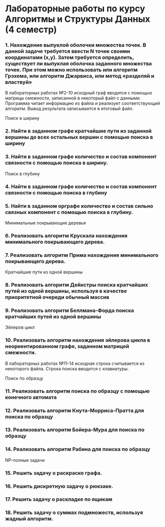 # Лабораторные работы по курсу Алгоритмы и Структуры Данных (4 семестр)

### 1. Нахождение выпуклой оболочки множества точек. В данной задаче требуется ввести N точек своими координатами (x,y). Затем требуется определить, существует ли выпуклая оболочка заданного множества точек. При этом можно использовать или алгоритм Грэхема, или алгоритм Джарвиса, или метод «разделяй и властвуй»

В лабораторных работах №2-10 исходный граф вводится с помощью матрицы смежности, записанной в некоторый файл с данными. Программа читает информацию из файла и реализует соответствующий алгоритм. Вывод результата записывается в итоговый файл.

Поиск в ширину

### 2.	Найти в заданном графе кратчайшие пути из заданной вершины до всех остальных вершин с помощью поиска в ширину

### 3.	Найти в заданном графе количество и состав компонент связности с помощью поиска в ширину.

Поиск в глубину

### 4.	Найти в заданном графе количество и состав компонент связности с помощью поиска в глубину

### 5.	Найти в заданном орграфе количество и состав сильно связных компонент с помощью поиска в глубину.

Минимальные покрывающие деревья

### 6.	Реализовать алгоритм Крускала нахождения минимального покрывающего дерева.

### 7.	Реализовать алгоритм Прима нахождения минимального покрывающего дерева.

Кратчайшие пути из одной вершины

### 8.	Реализовать алгоритм Дейкстры поиска кратчайших путей из одной вершины, используя в качестве приоритетной очереди обычный массив

### 9.	Реализовать алгоритм Беллмана-Форда поиска кратчайших путей из одной вершины

Эйлеров цикл

### 10.	Реализовать алгоритм нахождения эйлерова цикла в неориентированном графе, заданном матрицей смежности.

В лабораторных работах №11-14 исходная строка считывается из некоторого файла. Строка поиска вводится с клавиатуры.

Поиск по образцу

### 11.	Реализовать алгоритм поиска по образцу с помощью конечного автомата

### 12.	Реализовать алгоритм Кнута-Морриса-Пратта для поиска по образцу

### 13.	Реализовать алгоритм Бойера-Мура для поиска по образцу

### 14.	Реализовать алгоритм Рабина для поиска по образцу

NP-полные задачи

### 15.	Решить задачу о раскраске графа.

### 16.	Решить дискретную задачу о рюкзаке.

### 17.	Решить задачу о раскладке по ящикам

### 18.	Решить задачу о суммах подмножеств, используя жадный алгоритм.
